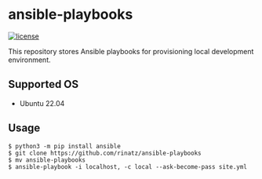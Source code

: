 # ansible-playbooks

[![license](https://img.shields.io/badge/LICENSE-MIT-blue.svg)](LICENSE)

This repository stores Ansible playbooks for provisioning local development environment.

## Supported OS

- Ubuntu 22.04

## Usage

```shell
$ python3 -m pip install ansible
$ git clone https://github.com/rinatz/ansible-playbooks
$ mv ansible-playbooks
$ ansible-playbook -i localhost, -c local --ask-become-pass site.yml
```
